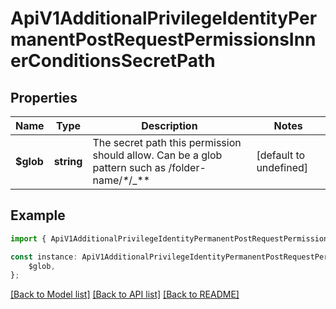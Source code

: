 # ApiV1AdditionalPrivilegeIdentityPermanentPostRequestPermissionsInnerConditionsSecretPath


## Properties

Name | Type | Description | Notes
------------ | ------------- | ------------- | -------------
**$glob** | **string** | The secret path this permission should allow. Can be a glob pattern such as /folder-name/_*_/_**  | [default to undefined]

## Example

```typescript
import { ApiV1AdditionalPrivilegeIdentityPermanentPostRequestPermissionsInnerConditionsSecretPath } from './api';

const instance: ApiV1AdditionalPrivilegeIdentityPermanentPostRequestPermissionsInnerConditionsSecretPath = {
    $glob,
};
```

[[Back to Model list]](../README.md#documentation-for-models) [[Back to API list]](../README.md#documentation-for-api-endpoints) [[Back to README]](../README.md)
